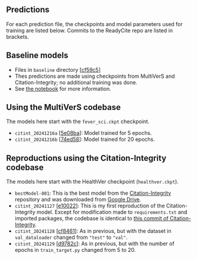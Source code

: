 ## Predictions

For each prediction file, the checkpoints and model parameters used for training are listed below.
Commits to the ReadyCite repo are listed in brackets.

## Baseline models

- Files in `baseline` directory [[cf59c5](https://github.com/jedick/ReadyCite/commit/cf59c51ab8d022070d65716bda1cbe4d704c9a51)]
- Thes predictions are made using checkpoints from MultiVerS and Citation-Integrity; no additional training was done.
- See [the notebook](../doc/07_Baselines.ipynb) for more information.

## Using the MultiVerS codebase

The models here start with the `fever_sci.ckpt` checkpoint.

- `citint_20241216a` [[5e08ba](https://github.com/jedick/ReadyCite/commit/5e08ba51295ecdbb42cfdd9b86908adb7b06c7f3)]: Model trained for 5 epochs.
- `citint_20241216b` [[74ed58](https://github.com/jedick/ReadyCite/commit/74ed58bb1cb34c206970d580cb6aaa046dedb80f)]: Model trained for 20 epochs.

## Reproductions using the Citation-Integrity codebase

The models here start with the HealthVer checkpoint (`healthver.ckpt`).

- `bestModel-001`: This is the best model from the [Citation-Integrity](https://github.com/ScienceNLP-Lab/Citation-Integrity) repository and was downloaded from [Google Drive](https://drive.google.com/drive/u/0/folders/11b6Z8iv2FXObWmLaqfYzgUQsaL4QgTT2?q=parent:11b6Z8iv2FXObWmLaqfYzgUQsaL4QgTT2).
- `citint_20241127` [[e10022](https://github.com/jedick/ReadyCite/commit/e10022ecc4a24646708f6dd81e40f20208d62860)]: This is my first reproduction of the Citation-Integrity model. Except for modification made to `requirements.txt` and imported packages, the codebase is identical to [this commit of Citation-Integrity](https://github.com/ScienceNLP-Lab/Citation-Integrity/commit/277152f9dfe3873455220f4cd15269474ab15617).
- `citint_20241128` [[cf8461](https://github.com/jedick/ReadyCite/commit/cf846148c39557c45d99e2fcbb3409adea4fede3)]: As in previous, but with the dataset in `val_dataloader` changed from `"test"` to `"val"`.
- `citint_20241129` [[d9782c](https://github.com/jedick/ReadyCite/commit/d9782c98b4a017522388b11aafd25bec03507216)]: As in previous, but with the number of epochs in `train_target.py` changed from 5 to 20.
